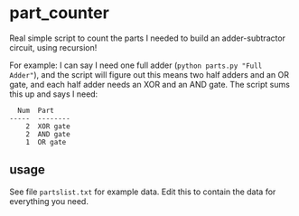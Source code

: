 # part_counter

Real simple script to count the parts I needed to build an adder-subtractor circuit, using recursion!


For example: I can say I need one full adder (`python parts.py "Full Adder"`), and the script will figure out this means two half adders and an OR gate, and each half adder needs an XOR and an AND gate. The script sums this up and says I need:

      Num  Part
    -----  --------
        2  XOR gate
        2  AND gate
        1  OR gate


## usage
See file `partslist.txt` for example data. Edit this to contain the data for everything you need.

